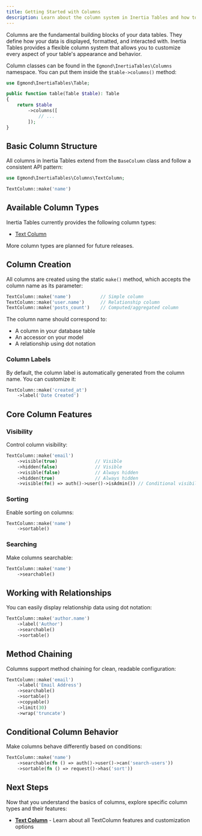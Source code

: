 ```yaml
---
title: Getting Started with Columns
description: Learn about the column system in Inertia Tables and how to configure different column types.
---
```


Columns are the fundamental building blocks of your data tables. They define how your data is displayed, formatted, and interacted with. Inertia Tables provides a flexible column system that allows you to customize every aspect of your table's appearance and behavior.

Column classes can be found in the `Egmond\InertiaTables\Columns` namespace. You can put them inside the `$table->columns()` method:

```php
use Egmond\InertiaTables\Table;

public function table(Table $table): Table
{
    return $table
        ->columns([
            // ...
        ]);
}
```

## Basic Column Structure

All columns in Inertia Tables extend from the `BaseColumn` class and follow a consistent API pattern:

```php
use Egmond\InertiaTables\Columns\TextColumn;

TextColumn::make('name')
```

## Available Column Types

Inertia Tables currently provides the following column types:

- [Text Column](/03-columns/02-text-column)

More column types are planned for future releases.

## Column Creation

All columns are created using the static `make()` method, which accepts the column name as its parameter:

```php
TextColumn::make('name')           // Simple column
TextColumn::make('user.name')      // Relationship column  
TextColumn::make('posts_count')    // Computed/aggregated column
```

The column name should correspond to:
- A column in your database table
- An accessor on your model
- A relationship using dot notation

### Column Labels

By default, the column label is automatically generated from the column name. You can customize it:

```php
TextColumn::make('created_at')
    ->label('Date Created')
```

## Core Column Features

### Visibility

Control column visibility:

```php
TextColumn::make('email')
    ->visible(true)              // Visible
    ->hidden(false)              // Visible
    ->visible(false)             // Always hidden
    ->hidden(true)               // Always hidden
    ->visible(fn() => auth()->user()->isAdmin()) // Conditional visibility
```

### Sorting

Enable sorting on columns:

```php
TextColumn::make('name')
    ->sortable()
```

### Searching

Make columns searchable:

```php
TextColumn::make('name')
    ->searchable()
```

## Working with Relationships

You can easily display relationship data using dot notation:

```php
TextColumn::make('author.name')
    ->label('Author')
    ->searchable()
    ->sortable()
```

## Method Chaining

Columns support method chaining for clean, readable configuration:

```php
TextColumn::make('email')
    ->label('Email Address')
    ->searchable()
    ->sortable()
    ->copyable()
    ->limit(30)
    ->wrap('truncate')
```

## Conditional Column Behavior

Make columns behave differently based on conditions:

```php
TextColumn::make('name')
    ->searchable(fn () => auth()->user()->can('search-users'))
    ->sortable(fn () => request()->has('sort'))
```

## Next Steps

Now that you understand the basics of columns, explore specific column types and their features:

- **[Text Column](/columns/text-column)** - Learn about all TextColumn features and customization options
